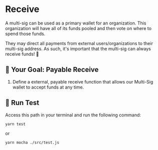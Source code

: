 # Receive

A multi-sig can be used as a primary wallet for an organization. This organization will have all of its funds pooled and then vote on where to spend those funds.

They may direct all payments from external users/organizations to their multi-sig address. As such, it's important that the multi-sig can always receive funds! 💸

## 🏁 Your Goal: Payable Receive

1. Define a external, payable receive function that allows our Multi-Sig wallet to accept funds at any time.

## 🧪 Run Test

Access this path in your terminal and run the following command:

```bash
yarn test
```

or

```bash
yarn mocha ./src/test.js
```
